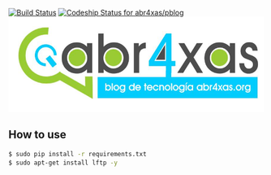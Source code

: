 [![Build Status](https://travis-ci.org/abr4xas/pblog.svg?branch=master)](https://travis-ci.org/abr4xas/pblog)
[ ![Codeship Status for abr4xas/pblog](https://codeship.com/projects/7e5eff60-7e5a-0132-8f95-7a83a5976abe/status?branch=master)](https://codeship.com/projects/56979)
<img src="https://github.com/abr4xas/post/raw/master/images/1375758_1378127522423533_1335788860_n.jpg" alt="abr4xas.org">
## How to use

```bash
$ sudo pip install -r requirements.txt
$ sudo apt-get install lftp -y
```
